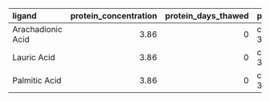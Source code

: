 | ligand            |   protein_concentration |   protein_days_thawed | plate_type   |     km |   vmax |   rsq |   km_std |   vmax_std |   rsq_std |
|:------------------|------------------------:|----------------------:|:-------------|-------:|-------:|------:|---------:|-----------:|----------:|
| Arachadionic Acid |                    3.86 |                     0 | corning 3660 |  20.25 |   0.07 | -2.33 |     1.73 |       0    |      0.02 |
| Lauric Acid       |                    3.86 |                     0 | corning 3660 |  -5.24 |   0.01 | -0.56 |     0.87 |       0    |      0.2  |
| Palmitic Acid     |                    3.86 |                     0 | corning 3660 | 151.12 |   0.01 | -1.23 |   253.59 |       0.02 |      0.86 |